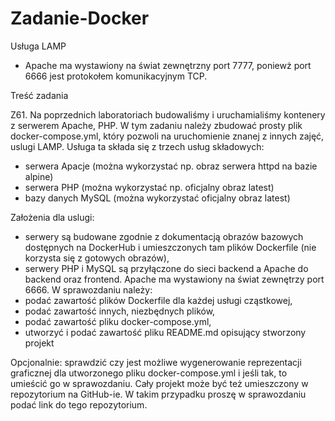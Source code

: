 # Zadanie-Docker
Usługa LAMP

* Apache ma wystawiony na świat zewnętrzny port 7777, poniewż port 6666 jest protokołem komunikacyjnym TCP.

Treść zadania

Z61. Na poprzednich laboratoriach budowaliśmy i uruchamialiśmy kontenery z serwerem
Apache, PHP. W tym zadaniu należy zbudować prosty plik docker-compose.yml, który
pozwoli na uruchomienie znanej z innych zajęć, uslugi LAMP. Usługa ta składa się z trzech
usług składowych:
- serwera Apacje (można wykorzystać np. obraz serwera httpd na bazie alpine)
- serwera PHP (można wykorzystać np. oficjalny obraz latest)
- bazy danych MySQL (można wykorzystać oficjalny obraz latest)

Założenia dla uslugi:
- serwery są budowane zgodnie z dokumentacją obrazów bazowych dostępnych na
DockerHub i umieszczonych tam plików Dockerfile (nie korzysta się z gotowych obrazów),
- serwery PHP i MySQL są przyłączone do sieci backend a Apache do backend oraz
frontend. Apache ma wystawiony na świat zewnętrzy port 6666.
W sprawozdaniu należy:
- podać zawartość plików Dockerfile dla każdej usługi cząstkowej,
- podać zawartość innych, niezbędnych plików,
- podać zawartość pliku docker-compose.yml,
- utworzyć i podać zawartość pliku README.md opisujący stworzony projekt

Opcjonalnie: sprawdzić czy jest możliwe wygenerowanie reprezentacji graficznej dla
utworzonego pliku docker-compose.yml i jeśli tak, to umieścić go w sprawozdaniu.
Cały projekt może być też umieszczony w repozytorium na GitHub-ie. W takim przypadku
proszę w sprawozdaniu podać link do tego repozytorium.
